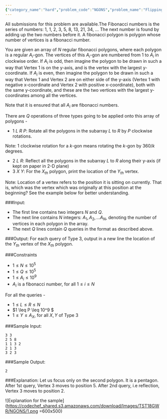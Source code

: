```yaml
---
{"category_name":"hard","problem_code":"NGONS","problem_name":"Flipping Polygons","languages_supported":{"0":"C","1":"CPP14","2":"JAVA","3":"PYTH","4":"PYTH 3.6","5":"PYPY","6":"CS2","7":"PAS fpc","8":"PAS gpc","9":"RUBY","10":"PHP","11":"GO","12":"NODEJS","13":"HASK","14":"rust","15":"SCALA","16":"swift","17":"D","18":"PERL","19":"FORT","20":"WSPC","21":"ADA","22":"CAML","23":"ICK","24":"BF","25":"ASM","26":"CLPS","27":"PRLG","28":"ICON","29":"SCM qobi","30":"PIKE","31":"ST","32":"NICE","33":"LUA","34":"BASH","35":"NEM","36":"LISP sbcl","37":"LISP clisp","38":"SCM guile","39":"JS","40":"ERL","41":"TCL","42":"kotlin","43":"PERL6","44":"TEXT","45":"SCM chicken","46":"PYP3","47":"CLOJ","48":"COB","49":"FS"},"max_timelimit":5,"source_sizelimit":50000,"problem_author":"sidhant007","problem_tester":null,"date_added":"15-12-2018","tags":{"0":"sidhant007"},"time":{"view_start_date":1545126000,"submit_start_date":1545126000,"visible_start_date":1545126000,"end_date":1735669800},"is_direct_submittable":false,"layout":"problem"}
---
```

<span class="solution-visible-txt">All submissions for this problem are available.</span>The Fibonacci numbers is the series of numbers:
1, 1, 2, 3, 5, 8, 13, 21, 34, ...
The next number is found by adding up the two numbers before it. A fibonacci polygon is  polygon whose number of vertices is a fibonacci number.

You are given an array of $N$ regular fibonacci polygons, where each polygon is a regular $A_i$-gon. The vertices of this $A_i$-gon are numbered from $1$ to $A_i$ in clockwise order. If $A_i$ is odd, then imagine the polygon to be drawn in such a way that Vertex 1 is on the y-axis, and is the vertex with the largest y-coordinate. If $A_i$ is even, then imagine the polygon to be drawn in such a way that Vertex 1 and Vertex 2 are on either side of the y-axis (Vertex 1 with negative x-coordinate and Vertex 2 with positive x-coordinate), both with the same y-coordinate, and these are the two vertices with the largest y-coordinates among all the vertices.
 
Note that it is ensured that all $A_i$ are fibonacci numbers. 

There are $Q$ operations of three types going to be applied onto this array of polygons - 
- 1 $L$ $R$ $P$: Rotate all the polygons in the subarray $L$ to $R$ by $P$ clockwise rotations.

Note: $1$ clockwise rotation for a $k$-gon means rotating the $k$-gon by $360/k$ degrees.
- 2 $L$ $R$: Reflect all the polygons in the subarray $L$ to $R$ along their y-axis (if kept on paper in 2-D plane)
- 3 $X$ $Y$: For the $X_{th}$ polygon, print the location of the $Y_{th}$ vertex.

Note: Location of a vertex refers to the position it is sitting on currently. That is, which was the vertex which was originally at this position at the beginning? See the example below for better understanding.

###Input:
- The first line contains two integers $N$ and $Q$.
- The next line contains $N$ integers: $A_1, A_2, \ldots A_N$, denoting the number of vertices in each polygon in the array.
- The next $Q$ lines contain $Q$ queries in the format as described above.

###Output:
For each query of Type 3, output in a new line the location of the $Y_{th}$ vertex of the $X_{th}$ polygon.

###Constraints
- $1 \leq N \leq 10^5$
- $1 \leq Q \leq 10^5$
- $1 \leq A_i \leq 10^9$
- $A_i$ is a fibonacci number, for all $1 \leq i \leq N$

For all the queries - 
- $1 \leq L \leq R \leq N$
- $1 \leq P \leq 10^9 $
- $1 \leq Y \leq A_X$, for all $X, Y$ of Type 3

###Sample Input:
```
3 3
2 5 8
1 1 3 2
2 1 3
3 2 3
```

###Sample Output:
```
2
```

###Explanation:
Let us focus only on the second polygon. It is a pentagon. After 1st query, Vertex 3 moves to position 5. After 2nd query, i.e reflection,  Vertex 3 moves to position 2.


![Explanation for the sample](https://codechef_shared.s3.amazonaws.com/download/Images/TST18GWR/NGONS/1.png =600x500)